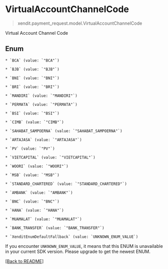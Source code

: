 # VirtualAccountChannelCode
> xendit.payment_request.model.VirtualAccountChannelCode

Virtual Account Channel Code


## Enum


    * `BCA` (value: `"BCA"`)

    * `BJB` (value: `"BJB"`)

    * `BNI` (value: `"BNI"`)

    * `BRI` (value: `"BRI"`)

    * `MANDIRI` (value: `"MANDIRI"`)

    * `PERMATA` (value: `"PERMATA"`)

    * `BSI` (value: `"BSI"`)

    * `CIMB` (value: `"CIMB"`)

    * `SAHABAT_SAMPOERNA` (value: `"SAHABAT_SAMPOERNA"`)

    * `ARTAJASA` (value: `"ARTAJASA"`)

    * `PV` (value: `"PV"`)

    * `VIETCAPITAL` (value: `"VIETCAPITAL"`)

    * `WOORI` (value: `"WOORI"`)

    * `MSB` (value: `"MSB"`)

    * `STANDARD_CHARTERED` (value: `"STANDARD_CHARTERED"`)

    * `AMBANK` (value: `"AMBANK"`)

    * `BNC` (value: `"BNC"`)

    * `HANA` (value: `"HANA"`)

    * `MUAMALAT` (value: `"MUAMALAT"`)

    * `BANK_TRANSFER` (value: `"BANK_TRANSFER"`)

    * `XenditEnumDefaultFallback` (value: `UNKNOWN_ENUM_VALUE`)

If you encounter `UNKNOWN_ENUM_VALUE`, it means that this ENUM is unavailable in your current SDK version. Please upgrade to get the newest ENUM.

[[Back to README]](../../README.md)


